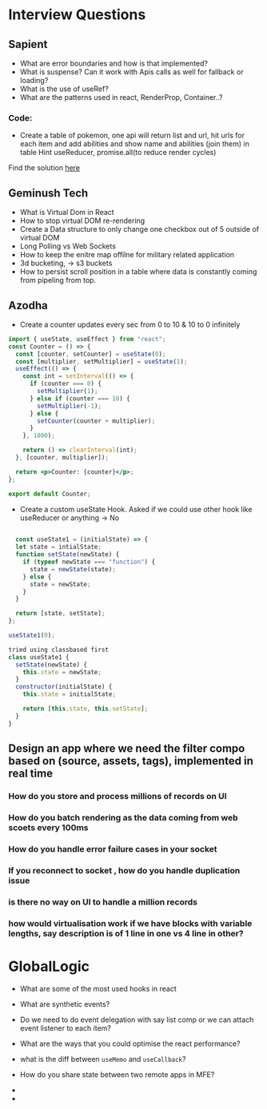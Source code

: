 # Interview Questions

## Sapient
- What are error boundaries and how is that implemented?
- What is suspense? Can it work with Apis calls as well for fallback or loading?
- What is the use of useRef?
- What are the patterns used in react, RenderProp, Container..?

### Code:
- Create a table of pokemon, one api will return list and url, hit urls for each item and add abilities and show name and abilities (join them) in table
  Hint useReducer, promise.all(to reduce render cycles)
  
Find the solution [here](https://codesandbox.io/p/devbox/condescending-cori-25y7z5?file=%2Fsrc%2FApp.jsx)


## Geminush Tech
- What is Virtual Dom in React
- How to stop virtual DOM re-rendering
- Create a Data structure to only change one checkbox out of 5 outside of virtual DOM
- Long Polling vs Web Sockets
- How to keep the enitre map offilne for military related application
- 3d bucketing, -> s3 buckets
- How to persist scroll position in a table where data is constantly coming from pipeling from top.


## Azodha
- Create a counter updates every sec from 0 to 10 & 10 to 0 infinitely
```jsx
import { useState, useEffect } from "react";
const Counter = () => {
  const [counter, setCounter] = useState(0);
  const [multiplier, setMultiplier] = useState(1);
  useEffect(() => {
    const int = setInterval(() => {
      if (counter === 0) {
        setMultiplier(1);
      } else if (counter === 10) {
        setMultiplier(-1);
      } else {
        setCounter(counter + multiplier);
      }
    }, 1000);

    return () => clearInterval(int);
  }, [counter, multiplier]);

  return <p>Counter: {counter}</p>;
};

export default Counter;
```
- Create a custom useState Hook. Asked if we could use other hook like useReducer or anything -> No
```js
  
  const useState1 = (initialState) => {
  let state = intialState;
  function setState(newState) {
    if (typeof newState === "function") {
      state = newState(state);
    } else {
      state = newState;
    }
  }

  return [state, setState];
};

useState1(0);

tried using classbased first
class useState1 {
  setState(newState) {
    this.state = newState;
  }
  constructor(initialState) {
    this.state = initialState;

    return [this.state, this.setState];
  }
}

```
## Design an app where we need the filter compo based on (source, assets, tags), implemented in real time
### How do you store and process millions of records on UI
### How do you batch rendering as the data coming from web scoets every 100ms
### How do you handle error failure cases in your socket
### If you reconnect to socket , how do you handle duplication issue
### is there no way on UI to handle a million records
### how would virtualisation work if we have blocks with variable lengths, say description is of 1 line in one vs 4 line in other?


# GlobalLogic
- What are some of the most used hooks in react
- What are synthetic events?
- Do we need to do event delegation with say list comp or we can attach event listener to each item?
- What are the ways that you could optimise the react performance?
- what is the diff between `useMemo` and `useCallback`?
- How do you share state between two remote apps in MFE?
- 

- 
